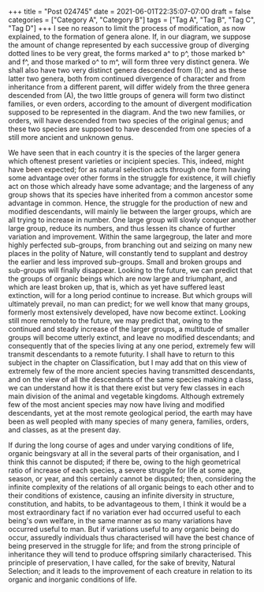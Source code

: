 +++
title = "Post 024745"
date = 2021-06-01T22:35:07-07:00
draft = false
categories = ["Category A", "Category B"]
tags = ["Tag A", "Tag B", "Tag C", "Tag D"]
+++
I see no reason to limit the process of modification, as now explained, to the formation of genera alone. If, in our diagram, we suppose the amount of change represented by each successive group of diverging dotted lines to be very great, the forms marked a^ to p^, those marked b^ and f^, and those marked o^ to m^, will form three very distinct genera. We shall also have two very distinct genera descended from (I); and as these latter two genera, both from continued divergence of character and from inheritance from a different parent, will differ widely from the three genera descended from (A), the two little groups of genera will form two distinct families, or even orders, according to the amount of divergent modification supposed to be represented in the diagram. And the two new families, or orders, will have descended from two species of the original genus; and these two species are supposed to have descended from one species of a still more ancient and unknown genus.

We have seen that in each country it is the species of the larger genera which oftenest present varieties or incipient species. This, indeed, might have been expected; for as natural selection acts through one form having some advantage over other forms in the struggle for existence, it will chiefly act on those which already have some advantage; and the largeness of any group shows that its species have inherited from a common ancestor some advantage in common. Hence, the struggle for the production of new and modified descendants, will mainly lie between the larger groups, which are all trying to increase in number. One large group will slowly conquer another large group, reduce its numbers, and thus lessen its chance of further variation and improvement. Within the same largegroup, the later and more highly perfected sub-groups, from branching out and seizing on many new places in the polity of Nature, will constantly tend to supplant and destroy the earlier and less improved sub-groups. Small and broken groups and sub-groups will finally disappear. Looking to the future, we can predict that the groups of organic beings which are now large and triumphant, and which are least broken up, that is, which as yet have suffered least extinction, will for a long period continue to increase. But which groups will ultimately prevail, no man can predict; for we well know that many groups, formerly most extensively developed, have now become extinct. Looking still more remotely to the future, we may predict that, owing to the continued and steady increase of the larger groups, a multitude of smaller groups will become utterly extinct, and leave no modified descendants; and consequently that of the species living at any one period, extremely few will transmit descendants to a remote futurity. I shall have to return to this subject in the chapter on Classification, but I may add that on this view of extremely few of the more ancient species having transmitted descendants, and on the view of all the descendants of the same species making a class, we can understand how it is that there exist but very few classes in each main division of the animal and vegetable kingdoms. Although extremely few of the most ancient species may now have living and modified descendants, yet at the most remote geological period, the earth may have been as well peopled with many species of many genera, families, orders, and classes, as at the present day.

If during the long course of ages and under varying conditions of life, organic beingsvary at all in the several parts of their organisation, and I think this cannot be disputed; if there be, owing to the high geometrical ratio of increase of each species, a severe struggle for life at some age, season, or year, and this certainly cannot be disputed; then, considering the infinite complexity of the relations of all organic beings to each other and to their conditions of existence, causing an infinite diversity in structure, constitution, and habits, to be advantageous to them, I think it would be a most extraordinary fact if no variation ever had occurred useful to each being's own welfare, in the same manner as so many variations have occurred useful to man. But if variations useful to any organic being do occur, assuredly individuals thus characterised will have the best chance of being preserved in the struggle for life; and from the strong principle of inheritance they will tend to produce offspring similarly characterised. This principle of preservation, I have called, for the sake of brevity, Natural Selection; and it leads to the improvement of each creature in relation to its organic and inorganic conditions of life.

